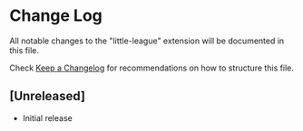 # Change Log

All notable changes to the "little-league" extension will be documented in this file.

Check [Keep a Changelog](http://keepachangelog.com/) for recommendations on how to structure this file.

## [Unreleased]

- Initial release
